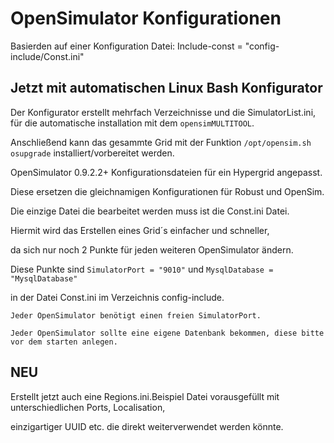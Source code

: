 # OpenSimulator Konfigurationen
Basierden auf einer Konfiguration Datei: Include-const = "config-include/Const.ini"

## Jetzt mit automatischen Linux Bash Konfigurator
Der Konfigurator erstellt mehrfach Verzeichnisse und die SimulatorList.ini, für die automatische installation mit dem ```opensimMULTITOOL```.

Anschließend kann das gesammte Grid mit der Funktion ```/opt/opensim.sh osupgrade``` installiert/vorbereitet werden.

OpenSimulator 0.9.2.2+ Konfigurationsdateien für ein Hypergrid angepasst.

Diese ersetzen die gleichnamigen Konfigurationen für Robust und OpenSim.

Die einzige Datei die bearbeitet werden muss ist die Const.ini Datei.

Hiermit wird das Erstellen eines Grid´s einfacher und schneller, 

da sich nur noch 2 Punkte für jeden weiteren OpenSimulator ändern.

Diese Punkte sind 
``` SimulatorPort = "9010" ``` und ``` MysqlDatabase = "MysqlDatabase" ``` 

in der Datei Const.ini im Verzeichnis config-include.


``` Jeder OpenSimulator benötigt einen freien SimulatorPort. ```

``` Jeder OpenSimulator sollte eine eigene Datenbank bekommen, diese bitte vor dem starten anlegen. ```

## NEU
Erstellt jetzt auch eine Regions.ini.Beispiel Datei vorausgefüllt mit unterschiedlichen Ports, Localisation,

einzigartiger UUID etc. die direkt weiterverwendet werden könnte.
